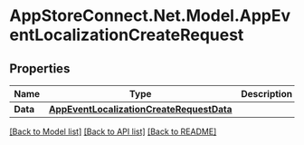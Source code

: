 # AppStoreConnect.Net.Model.AppEventLocalizationCreateRequest

## Properties

Name | Type | Description | Notes
------------ | ------------- | ------------- | -------------
**Data** | [**AppEventLocalizationCreateRequestData**](AppEventLocalizationCreateRequestData.md) |  | 

[[Back to Model list]](../README.md#documentation-for-models) [[Back to API list]](../README.md#documentation-for-api-endpoints) [[Back to README]](../README.md)

